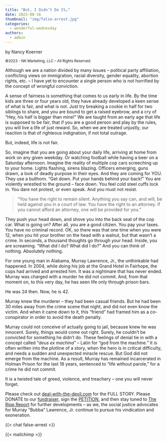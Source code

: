 ```yaml
---
title: "But, I Didn’t Do It…"
date: 2023-08-16
thumbnail: "img/false-arrest.jpg"
categories: 
  - wonderful-wednesday
authors: 
  - admin
---
```


by Nancy Koerner

<small>©️2023 - NK Marketing, LLC – All Rights Reserved</small>

Although we are a nation divided by many issues – political party affiliation, conflicting views on immigration, racial diversity, gender equality, abortion rights, etc. – I have yet to encounter a single person who is not horrified by the concept of wrongful conviction. 
 
A sense of fairness is something that comes to us early in life. By the time kids are three or four years old, they have already developed a keen sense of what is fair, and what is not. Just try breaking a cookie in half for two siblings to share, and you are bound to get a raised eyebrow, and a cry of “Hey, his half is bigger than mine!” We are taught from an early age that life is supposed to be fair, that if you are a good person and play by the rules, you will live a life of just reward. So, when we are treated unjustly, our reaction is that of righteous indignation, if not total outrage. 

But, indeed, life is not fair. 

So, imagine that you are going about your daily life, arriving at home from work on any given weekday. Or watching football while having a beer on a Saturday afternoon. Imagine the reality of multiple cop cars screeching up to your home. Lights flashing, sirens blazing. Officers emerging, guns drawn, a look of deadly purpose in their eyes. And they are coming for YOU. They use a bullhorn. “Get down. Put your hands behind your back!” You are violently wrestled to the ground – face down. You feel cold steel cuffs lock in. You dare not protest, or even speak. And you must not resist. 

>“You have the right to remain silent. Anything you say can, and will, be held against you in a court of law. You have the right to an attorney. If you cannot afford an attorney, one will be provided for you.”

They push your head down, and shove you into the back seat of the cop car. What is going on? After all, you are a good citizen. You pay your taxes. You have no criminal record. OK, so there was that one time when you were 12, when you hit your brother on the head with a walnut, but that wasn’t a crime. In seconds, a thousand thoughts go through your head. Inside, you are screaming. “What did I do? What did I do?” And you can think of nothing. Absolutely nothing. 

For one young man in Alabama, Murray Lawrence, Jr., the unthinkable had happened. In 2004, while doing his job at the Grand Hotel in Fairhope, the cops had arrived and arrested him. It was a nightmare that has never ended. Murray was charged with a murder he did not commit. And, from that moment on, to this very day, he has seen life only through prison bars. 

He was 24 then. Now, he is 42. 

Murray knew the murderer – they had been casual friends. But he had been 30 miles away from the crime scene that night, and did not even know the victim. And when it came down to it, this “friend” had framed him as a co-conspirator in order to avoid the death penalty. 

Murray could not conceive of actually going to jail, because knew he was innocent. Surely, things would come out right. Surely, he couldn’t be convicted for something he didn’t do. These feelings of denial tie in with a concept called “<i>deus ex machina</i>” – Latin for “god from the machine.” It is often written into the plotline of a story, when the hero is in critical difficulty, and needs a sudden and unexpected miracle rescue. But God did not emerge from the machine. As a result, Murray has remained incarcerated in Holman Prison for the last 18 years, sentenced to “life without parole,” for a crime he did not commit. 

It is a twisted tale of greed, violence, and treachery – one you will never forget. 

Please check out <a href=https://deal-with-the-devil.com>deal-with-the-devil.com</a> for the FULL STORY. Please DONATE to our <a href="https://spot.fund/7p2k2se">fundraiser</a>, sign the <a href=https://chng.it/pv4xJVYLPR>PETITION</a>, and then stay tuned to <a href=https://rippreport.com>The Ripp Report</a> for further developments – as we, the social justice advocates for Murray “Bubba” Lawrence, Jr. continue to pursue his vindication and exoneration. 

{{< chat false-arrest >}}

{{< mailchimp >}}